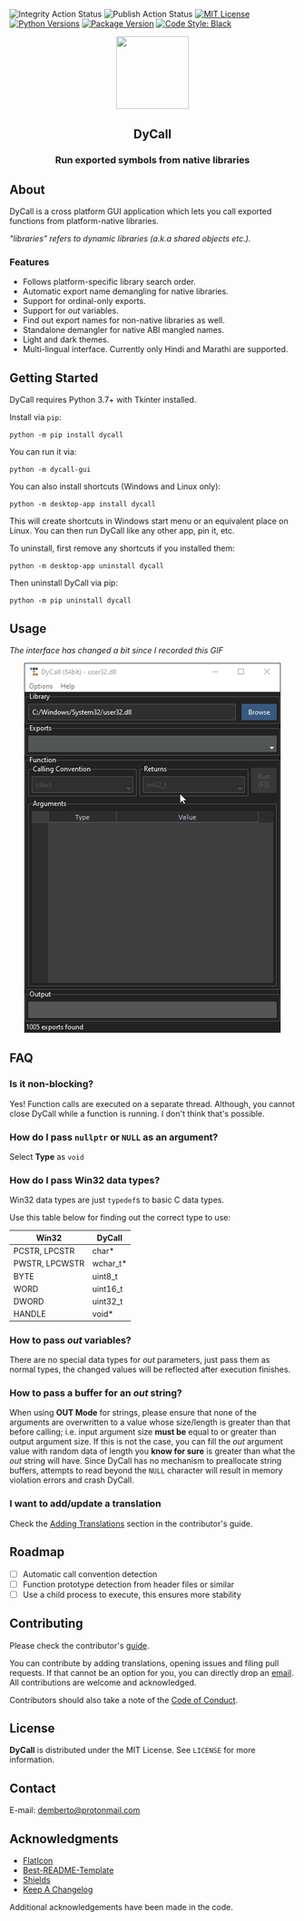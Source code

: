 <!-- PROJECT SHIELDS -->

![Integrity Action Status][integrity-status]
![Publish Action Status][publish-status]
[![MIT License][license-shield]][license-url]
[![Python Versions][pyversions-shield]][pyversions-url]
[![Package Version][package-version-shield]][package-version-url]
[![Code Style: Black][code-style-shield]][code-style-url]

<div align="center">
  <img width="128" height="128" src="ext/dycall.png">
  <h2>DyCall</h2>
  <h3>Run exported symbols from native libraries</h3>
</div>

## About

DyCall is a cross platform GUI application which lets you call exported functions from
platform-native libraries.

_"libraries" refers to dynamic libraries (a.k.a shared objects etc.)._

### Features

- Follows platform-specific library search order.
- Automatic export name demangling for native libraries.
- Support for ordinal-only exports.
- Support for _out_ variables.
- Find out export names for non-native libraries as well.
- Standalone demangler for native ABI mangled names.
- Light and dark themes.
- Multi-lingual interface. Currently only Hindi and Marathi are supported.

## Getting Started

DyCall requires Python 3.7+ with Tkinter installed.

Install via `pip`:

```none
python -m pip install dycall
```

You can run it via:

```none
python -m dycall-gui
```

You can also install shortcuts (Windows and Linux only):

```none
python -m desktop-app install dycall
```

This will create shortcuts in Windows start menu or an equivalent place on Linux. You
can then run DyCall like any other app, pin it, etc.

To uninstall, first remove any shortcuts if you installed them:

```none
python -m desktop-app uninstall dycall
```

Then uninstall DyCall via pip:

```none
python -m pip uninstall dycall
```

## Usage

_The interface has changed a bit since I recorded this GIF_

<div align="center">
  <img src="https://github.com/demberto/DyCall/blob/master/ext/usage.gif"/>
</div>

## FAQ

### Is it non-blocking?

Yes! Function calls are executed on a separate thread. Although, you cannot close DyCall
while a function is running. I don't think that's possible.

### How do I pass `nullptr` or `NULL` as an argument?

Select **Type** as `void`

### How do I pass Win32 data types?

Win32 data types are just `typedef`s to basic C data types.

Use this table below for finding out the correct type to use:

| Win32          | DyCall    |
| -------------- | --------- |
| PCSTR, LPCSTR  | char\*    |
| PWSTR, LPCWSTR | wchar_t\* |
| BYTE           | uint8_t   |
| WORD           | uint16_t  |
| DWORD          | uint32_t  |
| HANDLE         | void\*    |

### How to pass _out_ variables?

There are no special data types for _out_ parameters, just pass them as normal types,
the changed values will be reflected after execution finishes.

### How to pass a buffer for an _out_ string?

When using **OUT Mode** for strings, please ensure that none of the arguments are
overwritten to a value whose size/length is greater than that before calling; i.e. input
argument size **must be** equal to or greater than output argument size. If this is not
the case, you can fill the _out_ argument value with random data of length you **know
for sure** is greater than what the _out_ string will have. Since DyCall has no
mechanism to preallocate string buffers, attempts to read beyond the `NULL` character
will result in memory violation errors and crash DyCall.

### I want to add/update a translation

Check the [Adding Translations][adding-translations] section in the contributor's guide.

## Roadmap

- [ ] Automatic call convention detection
- [ ] Function prototype detection from header files or similar
- [ ] Use a child process to execute, this ensures more stability

## Contributing

Please check the contributor's [guide][contributor-guide].

You can contribute by adding translations, opening issues and filing pull requests. If
that cannot be an option for you, you can directly drop an [email](#contact). All
contributions are welcome and acknowledged.

Contributors should also take a note of the [Code of Conduct][code-of-conduct].

## License

**DyCall** is distributed under the MIT License. See `LICENSE` for more information.

## Contact

E-mail: demberto@protonmail.com

## Acknowledgments

- [FlatIcon](https://flaticon.com)
- [Best-README-Template](https://github.com/othneildrew/Best-README-Template)
- [Shields](https://shields.io)
- [Keep A Changelog](https://keepachangelog.com)

Additional acknowledgements have been made in the code.

<!-- MARKDOWN LINKS AND IMAGES -->

[integrity-status]:
  https://img.shields.io/github/workflow/status/demberto/DyCall/Verify%20and%20maintain%20integrity?label=integrity
[publish-status]: https://img.shields.io/github/workflow/status/demberto/DyCall/Publish
[license-shield]: https://img.shields.io/pypi/l/dycall
[license-url]: https://github.com/demberto/DyCall/blob/master/LICENSE
[pyversions-shield]: https://img.shields.io/pypi/pyversions/dycall
[pyversions-url]: https://pypi.org/project/dycall
[package-version-shield]: https://img.shields.io/pypi/v/dycall
[package-version-url]: https://pypi.org/project/dycall
[code-style-shield]: https://img.shields.io/badge/code%20style-black-black
[code-style-url]: https://github.com/psf/black
[code-of-conduct]: https://github.com/demberto/DyCall/blob/master/CODE_OF_CONDUCT.md
[contributor-guide]: https://github.com/demberto/DyCall/blob/master/CONTRIBUTING.md
[adding-translations]:
  https://github.com/demberto/DyCall/blob/master/CONTRIBUTING.md#adding-translations
